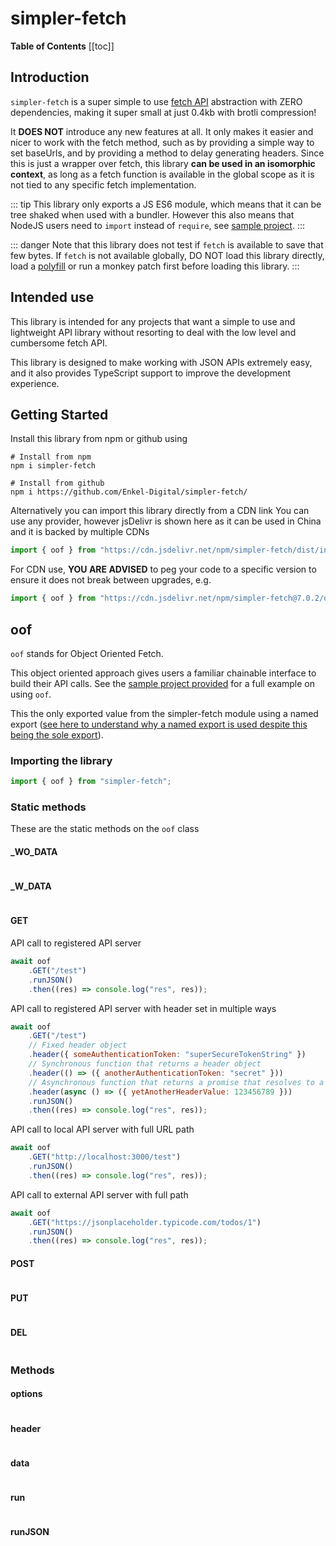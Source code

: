 # simpler-fetch
**Table of Contents**
[[toc]]


## Introduction
`simpler-fetch` is a super simple to use [fetch API](https://developer.mozilla.org/en-US/docs/Web/API/Fetch_API) abstraction with ZERO dependencies, making it super small at just 0.4kb with brotli compression!

It **DOES NOT** introduce any new features at all. It only makes it easier and nicer to work with the fetch method, such as by providing a simple way to set baseUrls, and by providing a method to delay generating headers. Since this is just a wrapper over fetch, this library **can be used in an isomorphic context**, as long as a fetch function is available in the global scope as it is not tied to any specific fetch implementation.

::: tip
This library only exports a JS ES6 module, which means that it can be tree shaked when used with a bundler. However this also means that NodeJS users need to `import` instead of `require`, see [sample project](https://github.com/Enkel-Digital/simpler-fetch/tree/master/sample).
:::

::: danger
Note that this library does not test if `fetch` is available to save that few bytes. If `fetch` is not available globally, DO NOT load this library directly, load a [polyfill](https://github.com/github/fetch) or run a monkey patch first before loading this library.
:::


## Intended use
This library is intended for any projects that want a simple to use and lightweight API library without resorting to deal with the low level and cumbersome fetch API.

This library is designed to make working with JSON APIs extremely easy, and it also provides TypeScript support to improve the development experience.


## Getting Started
Install this library from npm or github using
```shell
# Install from npm
npm i simpler-fetch

# Install from github
npm i https://github.com/Enkel-Digital/simpler-fetch/
```

Alternatively you can import this library directly from a CDN link
You can use any provider, however jsDelivr is shown here as it can be used in China and it is backed by multiple CDNs
```javascript
import { oof } from "https://cdn.jsdelivr.net/npm/simpler-fetch/dist/index.js";
```

For CDN use, **YOU ARE ADVISED** to peg your code to a specific version to ensure it does not break between upgrades, e.g.
```javascript
import { oof } from "https://cdn.jsdelivr.net/npm/simpler-fetch@7.0.2/dist/index.js";
```


## oof
`oof` stands for Object Oriented Fetch.

This object oriented approach gives users a familiar chainable interface to build their API calls. See the [sample project provided](https://github.com/Enkel-Digital/simpler-fetch/tree/master/sample) for a full example on using `oof`.

This the only exported value from the simpler-fetch module using a named export ([see here to understand why a named export is used despite this being the sole export](https://listed.to/@JJ/37419/named-exports-are-better-than-default-ones-mostly)).

### Importing the library
```javascript
import { oof } from "simpler-fetch";
```

### Static methods
These are the static methods on the `oof` class

#### _WO_DATA
```javascript
```

#### _W_DATA
```javascript
```

#### GET
<!-- @todo Talk about this registered / full API thing once and subsequently all code will be using relative API routes -->


API call to registered API server
```javascript
await oof
    .GET("/test")
    .runJSON()
    .then((res) => console.log("res", res));
```

API call to registered API server with header set in multiple ways
```javascript
await oof
    .GET("/test")
    // Fixed header object
    .header({ someAuthenticationToken: "superSecureTokenString" })
    // Synchronous function that returns a header object
    .header(() => ({ anotherAuthenticationToken: "secret" }))
    // Asynchronous function that returns a promise that resolves to a header object
    .header(async () => ({ yetAnotherHeaderValue: 123456789 }))
    .runJSON()
    .then((res) => console.log("res", res));
```

API call to local API server with full URL path
```javascript
await oof
    .GET("http://localhost:3000/test")
    .runJSON()
    .then((res) => console.log("res", res));
```

API call to external API server with full path
```javascript
await oof
    .GET("https://jsonplaceholder.typicode.com/todos/1")
    .runJSON()
    .then((res) => console.log("res", res));
```

#### POST
```javascript
```

#### PUT
```javascript
```

#### DEL
```javascript
```

### Methods
#### options
```javascript
```

#### header
```javascript
```

#### data
```javascript
```

#### run
```javascript
```

#### runJSON
```javascript
```